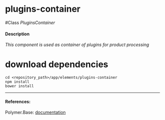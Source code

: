 plugins-container
=========


#Class
*PluginsContainer*

#### Description
*This component is used as container of plugins for product processing*

# download dependencies
```
cd <repository_path>/app/elements/plugins-container
npm install
bower install
```

____________
#### References:
Polymer.Base: [documentation](http://polymer.github.io/polymer/)



